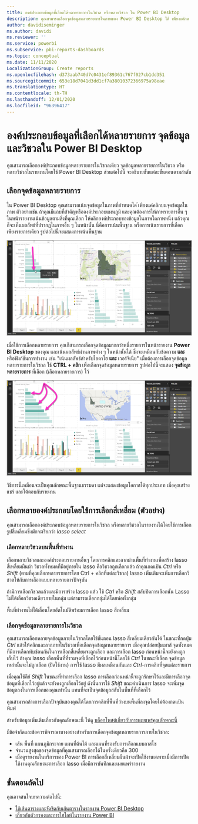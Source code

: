 ```yaml
---
title: องค์ประกอบข้อมูลที่เลือกได้หลายรายการในวิชวล หรือหลายวิชวล ใน Power BI Desktop
description: คุณสามารถเลือกจุดข้อมูลหลายรายการในภาพของ Power BI Desktop ได้ เพียงแค่กด CTRL + คลิก
author: davidiseminger
ms.author: davidi
ms.reviewer: ''
ms.service: powerbi
ms.subservice: pbi-reports-dashboards
ms.topic: conceptual
ms.date: 11/11/2020
LocalizationGroup: Create reports
ms.openlocfilehash: d373aab740d7c0431ef89361c767f027cb1dd351
ms.sourcegitcommit: 653e18d7041d3dd1cf7a38010372366975a98eae
ms.translationtype: HT
ms.contentlocale: th-TH
ms.lasthandoff: 12/01/2020
ms.locfileid: "96396417"
---
```

# <a name="multi-select-data-elements-data-points-and-visuals-in-power-bi-desktop"></a>องค์ประกอบข้อมูลที่เลือกได้หลายรายการ จุดข้อมูล และวิชวลใน Power BI Desktop

คุณสามารถเลือกองค์ประกอบข้อมูลหลายรายการในวิชวลเดียว จุดข้อมูลหลายรายการในวิชวล หรือหลายวิชวลในรายงานโดยใช้ Power BI Desktop ส่วนต่อไปนี้ จะอธิบายขั้นแต่ละขั้นตอนตามลำดับ

## <a name="select-multiple-data-points"></a>เลือกจุดข้อมูลหลายรายการ

ใน Power BI Desktop คุณสามารถเน้นจุดข้อมูลในภาพที่กำหนดได ้เพียงแค่คลิกบนจุดข้อมูลในภาพ ตัวอย่างเช่น ถ้าคุณมีแถบที่สำคัญหรือองค์ประกอบแผนภูมิ และคุณต้องการให้ภาพรายการอื่น ๆ ในหน้ารายงานเน้นข้อมูลตามสิ่งที่คุณเลือก ให้คลิกองค์ประกอบของข้อมูลในภาพใดภาพหนึ่ง แล้วคุณก็จะเห็นผลลัพธ์ที่ปรากฏในภาพอื่น ๆ ในหน้านั้น นี่คือการเน้นพื้นฐาน หรือการเน้นรายการที่เลือกเพียงรายการเดียว รูปต่อไปนี้จะแสดงการเน้นพื้นฐาน 

![เลือกจุดข้อมูลเดียว](media/desktop-multi-select/multi-select_01.png)

เมื่อใช้การเลือกหลายรายการ คุณก็สามารถเลือกจุดข้อมูลมากกว่าหนึ่งรายการในหน้ารายงาน **Power BI Desktop** ของคุณ และเน้นผลลัพธ์ผ่านภาพต่าง ๆ ในหน้านั้นได้ ซึ่งจะเหมือนกับข้อความ **และ** หรือฟังก์ชันการทำงาน เช่น "เน้นผลลัพธ์สำหรับไอดาโฮ **และ** เวอร์จิเนีย" เมื่อต้องการเลือกจุดข้อมูลหลายรายการในวิชวล ใช้ **CTRL + คลิก** เพื่อเลือกจุดข้อมูลหลายรายการ รูปต่อไปนี้จะแสดง **จุดข้อมูลหลายรายการ** ที่เลือก (เลือกหลายรายการ) ไว้

![เลือกจุดข้อมูลหลายจุด](media/desktop-multi-select/multi-select_02.png)

วิธีการนี้เหมือนจะเป็นคุณลักษณะพื้นฐานธรรมดา แต่จะแสดงข้อมูลโอกาสได้ทุกประเภท เมื่อคุณสร้าง แชร์ และโต้ตอบกับรายงาน 

## <a name="select-multiple-elements-using-rectangle-select-preview"></a>เลือกหลายองค์ประกอบโดยใช้การเลือกสี่เหลี่ยม (ตัวอย่าง)

คุณสามารถเลือกองค์ประกอบข้อมูลหลายรายการในวิชวล หรือหลายวิชวลในรายงานได้โดยใช้การเลือกรูปสี่เหลี่ยมซึ่งมักจะเรียกว่า *lasso select* 

### <a name="select-multiple-visuals-on-the-canvas"></a>เลือกหลายวิชวลบนพื้นที่ทำงาน

เลือกหลาบวิชวลและองค์ประกอบรายงานอื่นๆ โดยการคลิกและลากผ่านพื้นที่ทำงานเพื่อสร้าง lasso สี่เหลี่ยมผืนผ้า วิชวลทั้งหมดที่มีอยู่ภายใน lasso คือวิชวลถูกเลือกแล้ว ถ้าคุณกดแป้น *Ctrl* หรือ *Shift* (ตามที่คุณเลือกหลายรายการโดย Ctrl + คลิกที่แต่ละวิชวล) lasso เพิ่มเติมจะเพิ่มการเลือกวิชวลให้กับการเลือกแบบหลายรายการปัจจุบัน 

ถ้ามีการเลือกวิชวลแล้วและมีการสร้าง lasso แล้ว ใช้ *Ctrl* หรือ *Shift* สลับปิดการเลือกนั้น Lasso ไม่ได้เลือกวิชวลเดียวภายในกลุ่ม แต่สามารถเลือกกลุ่มได้โดยห่อทั้งกลุ่ม

พื้นที่ทำงานไม่ได้เลื่อนโดยอัตโนมัติพร้อมการเลือก lasso สี่เหลี่ยม 

### <a name="select-multiple-data-points-in-a-visual"></a>เลือกจุดข้อมูลหลายรายการในวิชวล

คุณสามารถเลือกหลายจุดข้อมูลภายในวิชวลโดยใช้ขั้นตอน lasso สี่เหลี่ยมเดียวกันได้ ในขณะที่กดปุ่ม *Ctrl* แล้วให้คลิกและลากภายในวิชวลเพื่อเลือกจุดข้อมูลหลายรายการ เมื่อคุณปล่อยปุ่มเมาส์ จุดทั้งหมดที่มีการเลือกทับซ้อนกันในการเลือกสี่เหลี่ยมจะถูกเลือก และการเลือก lasso ก่อนหน้านี้จะยังคงถูกเก็บไว้ ถ้าคุณ lasso เลือกพื้นที่ที่รวมจุดที่เลือกไว้ก่อนหน้านี้โดยใช้ *Ctrl* ในขณะที่เลือก จุดข้อมูลเหล่านั้นจะไม่ถูกเลือก (ปิดใช้งาน) การใช้ lasso มีผลเหมือนกันและ *Ctrl*-การคลิกที่จุดแต่ละรายการ 

เมื่อคุณใช้คีย์ *Shift* ในขณะที่ทำการเลือก lasso การเลือกก่อนหน้านี้จะถูกรักษาไว้และมีการเลือกจุดข้อมูลที่เลือกไว้อยู่แล้วจะยังคงถูกเลือกไว้อยู่ ดังนั้นการใช้ *Shift* ขณะดำเนินการ lasso จะเพิ่มจุดข้อมูลลงในการเลือกของคุณเท่านั้น แทนที่จะเป็นจุดข้อมูลสลับในพื้นที่ที่เลือกไว้

คุณสามารถล้างการเลือกปัจจุบันของคุณได้โดยการคลิกที่พื้นที่ว่างบนพื้นที่ลงจุดโดยไม่ต้องกดแป้นพิมพ์

สำหรับข้อมูลเพิ่มเติมเกี่ยวกับคุณลักษณะนี้ ให้ดู [บล็อกโพสต์เกี่ยวกับการเผยแพร่คุณลักษณะนี้](https://powerbi.microsoft.com/blog/power-bi-desktop-august-2020-feature-summary/#_Data_point)

มีข้อจำกัดและข้อควรพิจารณาบางอย่างสำหรับการเลือกจุดข้อมูลหลายรายการภายในวิชวล:

* เส้น พื้นที่ แผนภูมิกระจาย แผนที่ต้นไม้ และแผนที่รองรับการเลือกแบบลาสโซ
* จำนวนสูงสุดของจุดข้อมูลที่คุณสามารถเลือกได้ในครั้งเดียวคือ 300
* เมื่อดูรายงานในบริการของ Power BI การเลือกสี่เหลี่ยมผืนผ้าจะเปิดใช้งานเฉพาะเมื่อมีการเปิดใช้งานคุณลักษณะการเลือก lasso เมื่อมีการบันทึกและเผยแพร่รายงาน

## <a name="next-steps"></a>ขั้นตอนถัดไป

คุณอาจสนใจบทความต่อไปนี้:

* [ใช้เส้นตารางและจัดชิดกับเส้นตารางในรายงาน Power BI Desktop](desktop-gridlines-snap-to-grid.md)
* [เกี่ยวกับตัวกรองและการไฮไลท์ในรายงาน Power BI](power-bi-reports-filters-and-highlighting.md)

